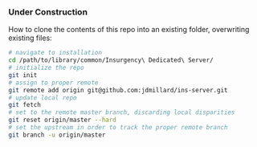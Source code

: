 ### Under Construction

How to clone the contents of this repo into an existing folder, overwriting existing files:
```bash
# navigate to installation
cd /path/to/library/common/Insurgency\ Dedicated\ Server/
# initialize the repo
git init
# assign to proper remote
git remote add origin git@github.com:jdmillard/ins-server.git
# update local repo
git fetch
# set to the remote master branch, discarding local disparities
git reset origin/master --hard
# set the upstream in order to track the proper remote branch
git branch -u origin/master
```
